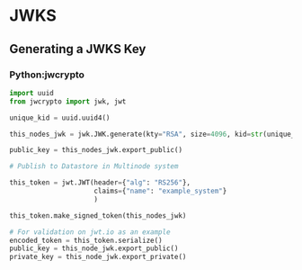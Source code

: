 # JWKS

## Generating a JWKS Key

### Python:jwcrypto

<!-- --8<-- [start:jwcrypto] -->

```python
import uuid
from jwcrypto import jwk, jwt

unique_kid = uuid.uuid4()

this_nodes_jwk = jwk.JWK.generate(kty="RSA", size=4096, kid=str(unique_kid))

public_key = this_nodes_jwk.export_public()

# Publish to Datastore in Multinode system

this_token = jwt.JWT(header={"alg": "RS256"},
                     claims={"name": "example_system"}
                     )

this_token.make_signed_token(this_nodes_jwk)

# For validation on jwt.io as an example
encoded_token = this_token.serialize()
public_key = this_node_jwk.export_public()
private_key = this_node_jwk.export_private()
```

<!-- --8<-- [end:jwcrypto] -->
